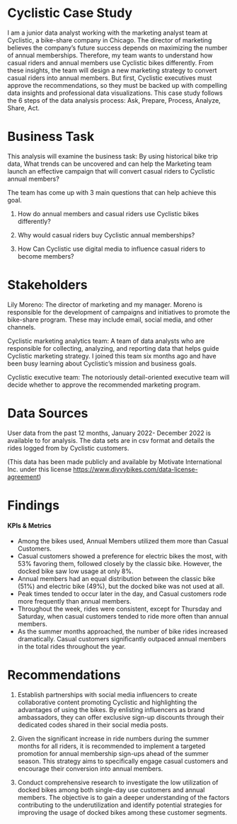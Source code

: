 # Cyclistic Case Study
I am a junior data analyst working with the marketing analyst team at Cyclistic, a bike-share company in Chicago. The director of marketing believes the company’s future success depends on maximizing the number of annual memberships. Therefore, my team wants to understand how casual riders and annual members use Cyclistic bikes differently. From these insights, the team will design a new marketing strategy to convert casual riders into annual members. But first, Cyclistic executives must approve the recommendations, so they must be backed up with compelling data insights and professional data visualizations. This case study follows the 6 steps of the data analysis process: Ask, Prepare, Process, Analyze, Share, Act.
# Business Task
This analysis will examine the business task: By using historical bike trip data, What trends can be uncovered and can help the Marketing team launch an effective campaign that will convert casual riders to Cyclistic annual members?

The team has come up with 3 main questions that can help achieve this goal.

1. How do annual members and casual riders use Cyclistic bikes differently?

2. Why would casual riders buy Cyclistic annual memberships?

3. How Can Cyclistic use digital media to influence casual riders to become members?
# Stakeholders
Lily Moreno: The director of marketing and my manager. Moreno is responsible for the development of campaigns and initiatives to promote the bike-share program. These may include email, social media, and other channels.

Cyclistic marketing analytics team: A team of data analysts who are responsible for collecting, analyzing, and reporting data that helps guide Cyclistic marketing strategy. I joined this team six months ago and have been busy learning about Cyclistic’s mission and business goals.

Cyclistic executive team: The notoriously detail-oriented executive team will decide whether to approve the recommended marketing program.
# Data Sources
User data from the past 12 months, January 2022- December 2022 is available to for analysis. The data sets are in csv format and details the rides logged from by Cyclistic customers.

(This data has been made publicly and available by Motivate International Inc. under this license https://www.divvybikes.com/data-license-agreement)
# Findings
#### KPIs & Metrics
- Among the bikes used, Annual Members utilized them more than Casual Customers.
- Casual customers showed a preference for electric bikes the most, with 53% favoring them, followed closely by the classic bike. However, the docked bike saw low usage at only 8%.
- Annual members had an equal distribution between the classic bike (51%) and electric bike (49%), but the docked bike was not used at all.
- Peak times tended to occur later in the day, and Casual customers rode more frequently than annual members.
- Throughout the week, rides were consistent, except for Thursday and Saturday, when casual customers tended to ride more often than annual members.
- As the summer months approached, the number of bike rides increased dramatically. Casual customers significantly outpaced annual members in the total rides throughout the year.
# Recommendations
1. Establish partnerships with social media influencers to create collaborative content promoting Cyclistic and highlighting the advantages of using the bikes. By enlisting influencers as brand ambassadors, they can offer exclusive sign-up discounts through their dedicated codes shared in their social media posts.

2. Given the significant increase in ride numbers during the summer months for all riders, it is recommended to implement a targeted promotion for annual membership sign-ups ahead of the summer season. This strategy aims to specifically engage casual customers and encourage their conversion into annual members.

3. Conduct comprehensive research to investigate the low utilization of docked bikes among both single-day use customers and annual members. The objective is to gain a deeper understanding of the factors contributing to the underutilization and identify potential strategies for improving the usage of docked bikes among these customer segments.
